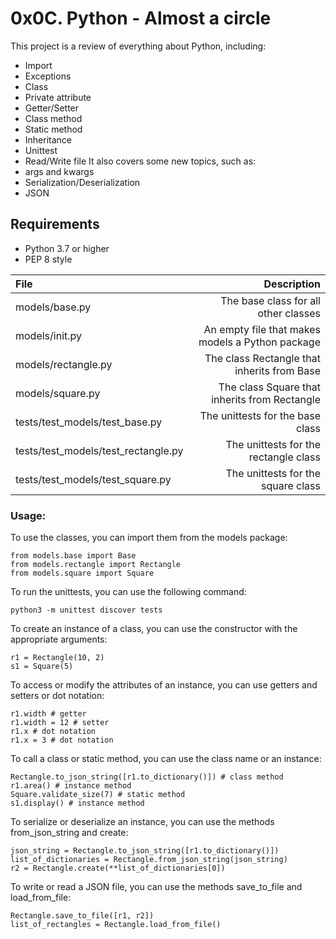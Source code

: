 # 0x0C. Python - Almost a circle

This project is a review of everything about Python, including:
- Import
- Exceptions
- Class
- Private attribute
- Getter/Setter
- Class method
- Static method
- Inheritance
- Unittest
- Read/Write file
It also covers some new topics, such as:
- args and kwargs
- Serialization/Deserialization
- JSON

## Requirements
- Python 3.7 or higher
- PEP 8 style

| **File** 			      | **Description** 				 |
| :--- 				      |	 					    ---: |
| models/base.py                      | The base class for all other classes             |
| models/init.py                      | An empty file that makes models a Python package |
| models/rectangle.py                 | The class Rectangle that inherits from Base      |
| models/square.py                    | The class Square that inherits from Rectangle    |
| tests/test_models/test_base.py      | The unittests for the base class                 |
| tests/test_models/test_rectangle.py | The unittests for the rectangle class            |
| tests/test_models/test_square.py    | The unittests for the square class               |

### Usage:

To use the classes, you can import them from the models package:
```
from models.base import Base
from models.rectangle import Rectangle
from models.square import Square
```
To run the unittests, you can use the following command:
```
python3 -m unittest discover tests
```
To create an instance of a class, you can use the constructor with the appropriate arguments:
```
r1 = Rectangle(10, 2)
s1 = Square(5)
```
To access or modify the attributes of an instance, you can use getters and setters or dot notation:
```
r1.width # getter
r1.width = 12 # setter
r1.x # dot notation
r1.x = 3 # dot notation
```
To call a class or static method, you can use the class name or an instance:
```
Rectangle.to_json_string([r1.to_dictionary()]) # class method
r1.area() # instance method
Square.validate_size(7) # static method
s1.display() # instance method
```
To serialize or deserialize an instance, you can use the methods from_json_string and create:
```
json_string = Rectangle.to_json_string([r1.to_dictionary()])
list_of_dictionaries = Rectangle.from_json_string(json_string)
r2 = Rectangle.create(**list_of_dictionaries[0])
```
To write or read a JSON file, you can use the methods save_to_file and load_from_file:
```
Rectangle.save_to_file([r1, r2])
list_of_rectangles = Rectangle.load_from_file()
```
